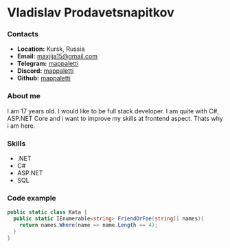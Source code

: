 # Vladislav Prodavetsnapitkov


### Contacts
- **Location:** Kursk, Russia  
- **Email:** maxjija15@gmail.com  
- **Telegram:** [mappaletti](t.me/mappaletti)  
- **Discord:** [mappaletti](https://discordapp.com/users/mappaletti)    
- **Github:** [mappaletti](https://github.com/mappaletti)

### About me
I am 17 years old. I would like to be full stack developer. I am quite with C#, ASP.NET Core and i want to improve my skills at frontend aspect. Thats why i am here.

### Skills
- .NET
- C#
- ASP.NET
- SQL

### Code example
```csharp
public static class Kata {
  public static IEnumerable<string> FriendOrFoe(string[] names){
    return names.Where(name => name.Length == 4);
  }
}
```